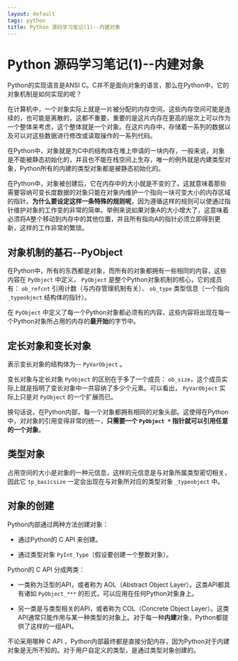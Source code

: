 ```yaml
---
layout: default
tags: python 
title: Python 源码学习笔记(1)--内建对象
---
```


# Python 源码学习笔记(1)--内建对象 #

Python的实现语言是ANSI C。C并不是面向对象的语言，那么在Python中，它的对象机制是如何实现的呢？

在计算机中，一个对象实际上就是一片被分配的内存空间，这些内存空间可能是连续的，也可能是离散的，这都不重要，重要的是这片内存在更高的层次上可以作为一个整体来考虑，这个整体就是一个对象。在这片内存中，存储着一系列的数据以及可以对这些数据进行修改或读取操作的一系列代码。

在Python中，对象就是为C中的结构体在堆上申请的一块内存，一般来说，对象是不能被静态初始化的，并且也不能在栈空间上生存，唯一的例外就是内建类型对象，Python所有的内建的类型对象都是被静态初始化的。

在Python中，对象被创建后，它在内存中的大小就是不变的了。这就意味着那些需要容纳可变长度数据的对象只能在对象内维护一个指向一块可变大小的内存区域的指针。**为什么要设定这样一条特殊的规则呢**，因为遵循这样的规则可以使通过指针维护对象的工作变的非常的简单。举例来说如果对象A的大小增大了，这意味着必须将A整个移动到内存中的其他位置，并且所有指向A的指针必须立即得到更新，这样的工作非常的繁琐。

## 对象机制的基石--PyObject ##

在Python中，所有的东西都是对象，而所有的对象都拥有一些相同的内容，这些内容在 `PyObject` 中定义， `PyObject` 是整个Python对象机制的核心，它的成员有： `ob_refcnt` 引用计数（与内存管理机制有关）、 `ob_type` 类型信息（一个指向 `_typeobject` 结构体的指针）。

在 `PyObject` 中定义了每一个Python对象都必须有的内容，这些内容将出现在每一个Python对象所占用的内存的**最开始**的字节中。

## 定长对象和变长对象 ##

表示变长对象的结构体为-- `PyVarObject` 。

变长对象与定长对象 `PyObject` 的区别在于多了一个成员： `ob_size`，这个成员实际上就是指明了变长对象中一共容纳了多少个元素。可以看出， `PyVarObject` 实际上只是对 `PyObject` 的一个扩展而已。

换句话说，在Python内部，每一个对象都拥有相同的对象头部。这使得在Python中，对对象的引用变得非常的统一，**只需要一个 `PyObject *` 指针就可以引用任意的一个对象**。  

## 类型对象 ##

占用空间的大小是对象的一种元信息，这样的元信息是与对象所属类型密切相关，因此它 `tp_basicsize` 一定会出现在与对象所对应的类型对象 `_typeobject` 中。

## 对象的创建 ##

Python内部通过两种方法创建对象：

* 通过Python的 C API 来创建。

* 通过类型对象 `PyInt_Type`（假设要创建一个整数对象）。

Python的 C API 分成两类：

* 一类称为泛型的API，或者称为 AOL（Abstract Object Layer）。这类API都具有诸如 `PyObject_***` 的形式，可以应用在任何Python对象身上。

* 另一类是与类型相关的API，或者称为 COL（Concrete Object Layer）。这类API通常只能作用与某一种类型的对象上。对于每一种**内建**对象，Python都提供了这样的一组API。

不论采用哪种 C API ，Python内部最终都是直接分配内存，因为Python对于内建对象是无所不知的。对于用户自定义的类型，是通过类型对象创建的。
 
